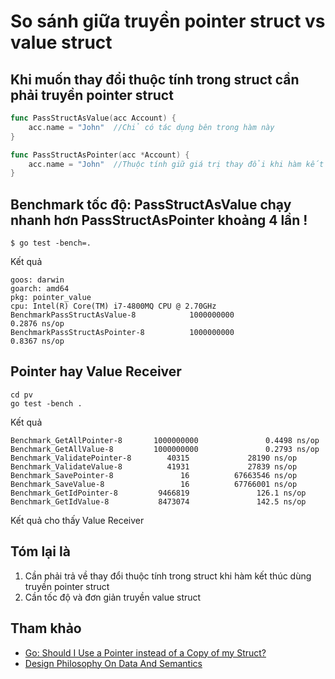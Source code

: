 # So sánh giữa truyền pointer struct vs value struct

## Khi muốn thay đổi thuộc tính trong struct cần phải truyền pointer struct
```go
func PassStructAsValue(acc Account) {
	acc.name = "John"  //Chỉ có tác dụng bên trong hàm này
}

func PassStructAsPointer(acc *Account) {
	acc.name = "John"  //Thuộc tính giữ giá trị thay đổi khi hàm kết thúc.
}
```
## Benchmark tốc độ: PassStructAsValue chạy nhanh hơn PassStructAsPointer khoảng 4 lần !
```
$ go test -bench=.
```

Kết quả
```
goos: darwin
goarch: amd64
pkg: pointer_value
cpu: Intel(R) Core(TM) i7-4800MQ CPU @ 2.70GHz
BenchmarkPassStructAsValue-8            1000000000               0.2876 ns/op
BenchmarkPassStructAsPointer-8          1000000000               0.8367 ns/op
```

## Pointer hay Value Receiver
```
cd pv
go test -bench .
```

Kết quả
```
Benchmark_GetAllPointer-8       1000000000               0.4498 ns/op
Benchmark_GetAllValue-8         1000000000               0.2793 ns/op
Benchmark_ValidatePointer-8        40315             28190 ns/op
Benchmark_ValidateValue-8          41931             27839 ns/op
Benchmark_SavePointer-8               16          67663546 ns/op
Benchmark_SaveValue-8                 16          67766001 ns/op
Benchmark_GetIdPointer-8         9466819               126.1 ns/op
Benchmark_GetIdValue-8           8473074               142.5 ns/op
```

Kết quả cho thấy Value Receiver
## Tóm lại là

1. Cần phải trả về thay đổi thuộc tính trong struct khi hàm kết thúc dùng truyền pointer struct
2. Cần tốc độ và đơn giản truyền value struct



## Tham khảo
- [Go: Should I Use a Pointer instead of a Copy of my Struct?](https://medium.com/a-journey-with-go/go-should-i-use-a-pointer-instead-of-a-copy-of-my-struct-44b43b104963)
- [Design Philosophy On Data And Semantics](https://www.ardanlabs.com/blog/2017/06/design-philosophy-on-data-and-semantics.html)